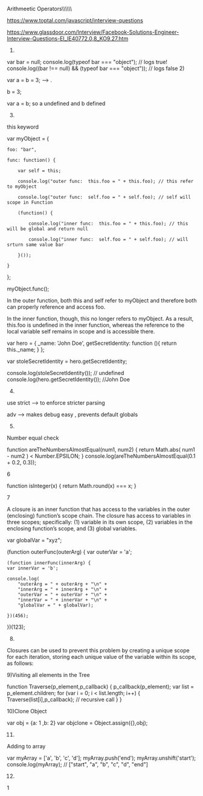 
Arithmeetic Operators\\\\\\\\\\\



https://www.toptal.com/javascript/interview-questions



https://www.glassdoor.com/Interview/Facebook-Solutions-Engineer-Interview-Questions-EI_IE40772.0,8_KO9,27.htm







1)


var bar = null;
console.log(typeof bar === "object");  // logs true!
console.log((bar !== null) && (typeof bar === "object"));  // logs false
2)

var a = b = 3;   --> .  

b = 3;

var a = b;
so a undefined and b defined





3)

this keyword



var myObject = {

    foo: "bar",

    func: function() {

        var self = this;

        console.log("outer func:  this.foo = " + this.foo); // this refer to myObject

        console.log("outer func:  self.foo = " + self.foo); // self will scope in Function

        (function() {

            console.log("inner func:  this.foo = " + this.foo); // this will be global and return null

            console.log("inner func:  self.foo = " + self.foo); // will srturn same value bar

        }());

    }

};

myObject.func();

In the outer function, both this and self refer to myObject and therefore both can properly reference and access foo.

In the inner function, though, this no longer refers to myObject. As a result, this.foo is undefined in the inner function, whereas the reference to the local variable self remains in scope and is accessible there.





var hero = {
    _name: 'John Doe',
    getSecretIdentity: function (){
        return this._name;
    }
};

var stoleSecretIdentity = hero.getSecretIdentity;

console.log(stoleSecretIdentity());  // undefined
console.log(hero.getSecretIdentity()); //John Doe


4)

use strict -->  to enforce stricter parsing

adv --> makes debug easy , prevents default globals







5)

Number equal check

function areTheNumbersAlmostEqual(num1, num2) {
 return Math.abs( num1 - num2 ) < Number.EPSILON;
}
console.log(areTheNumbersAlmostEqual(0.1 + 0.2, 0.3));




6

function isInteger(x) { return Math.round(x) === x; }



7

A closure is an inner function that has access to the variables in the outer (enclosing) function’s scope chain. The closure has access to variables in three scopes; specifically: (1) variable in its own scope, (2) variables in the enclosing function’s scope, and (3) global variables.

var globalVar = "xyz";

(function outerFunc(outerArg) {
    var outerVar = 'a';

    (function innerFunc(innerArg) {
    var innerVar = 'b';

    console.log(
        "outerArg = " + outerArg + "\n" +
        "innerArg = " + innerArg + "\n" +
        "outerVar = " + outerVar + "\n" +
        "innerVar = " + innerVar + "\n" +
        "globalVar = " + globalVar);

    })(456);
})(123);


8)

Closures can be used to prevent this problem by creating a unique scope for each iteration, storing each unique value of the variable within its scope, as follows:







9)Visiting all elements in the Tree

function Traverse(p_element,p_callback) {
   p_callback(p_element);
   var list = p_element.children;
   for (var i = 0; i < list.length; i++) {
       Traverse(list[i],p_callback);  // recursive call
   }
}




10)Clone Object

var obj = {a: 1 ,b: 2}
var objclone = Object.assign({},obj);


11)

Adding to array

var myArray = ['a', 'b', 'c', 'd'];
myArray.push('end');
myArray.unshift('start');
console.log(myArray); // ["start", "a", "b", "c", "d", "end"]


12)



1
